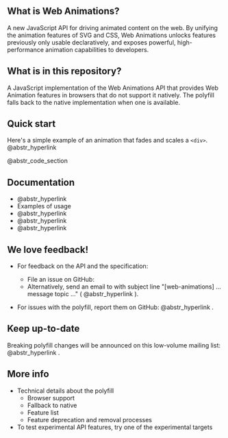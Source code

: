 ## What is Web Animations?

A new JavaScript API for driving animated content on the web. By unifying the animation features of SVG and CSS, Web Animations unlocks features previously only usable declaratively, and exposes powerful, high-performance animation capabilities to developers.

## What is in this repository?

A JavaScript implementation of the Web Animations API that provides Web Animation features in browsers that do not support it natively. The polyfill falls back to the native implementation when one is available.

## Quick start

Here's a simple example of an animation that fades and scales a `<div>`.   
@abstr_hyperlink 

@abstr_code_section 

## Documentation

  * @abstr_hyperlink 
  * Examples of usage
  * @abstr_hyperlink 
  * @abstr_hyperlink 
  * @abstr_hyperlink 



## We love feedback!

  * For feedback on the API and the specification:

    * File an issue on GitHub: 
    * Alternatively, send an email to  with subject line "[web-animations] ... message topic ..." ( @abstr_hyperlink ).
  * For issues with the polyfill, report them on GitHub: @abstr_hyperlink .




## Keep up-to-date

Breaking polyfill changes will be announced on this low-volume mailing list: @abstr_hyperlink .

## More info

  * Technical details about the polyfill 
    * Browser support
    * Fallback to native
    * Feature list
    * Feature deprecation and removal processes
  * To test experimental API features, try one of the experimental targets


